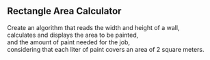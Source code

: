 ## Rectangle Area Calculator

 Create an algorithm that reads the width and height of a wall, <br>
 calculates and displays the area to be painted, <br>
 and the amount of paint needed for the job, <br>
 considering that each liter of paint covers an area of 2 square meters.<br>
